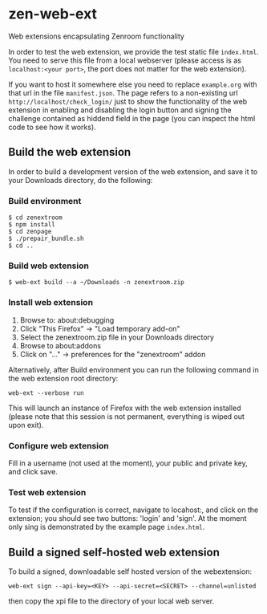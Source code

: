 # zen-web-ext
Web extensions encapsulating Zenroom functionality

In order to test the web extension, we provide the test static file `index.html`. You need to serve this file from a local webserver (please access is as `localhost:<your port>`, the port does not matter for the web extension).

If you want to host it somewhere else you need to replace `example.org` with that url in the file `manifest.json`.
The page refers to a non-existing url `http://localhost/check_login/` just to show the functionality of the web extension in enabling and disabling the login button and signing the challenge contained as hiddend field in the page (you can inspect the html code to see how it works).

## Build the web extension

In order to build a development version of the web extension, and save it to your Downloads directory, do the following:

### Build environment

```
$ cd zenextroom
$ npm install
$ cd zenpage
$ ./prepair_bundle.sh
$ cd ..
```
### Build web extension

```
$ web-ext build --a ~/Downloads -n zenextroom.zip 
```
### Install web extension

1. Browse to: about:debugging
2. Click "This Firefox" -> "Load temporary add-on"
3. Select the zenextroom.zip file in your Downloads directory
4. Browse to about:addons
5. Click on "..." -> preferences for the "zenextroom" addon

Alternatively, after Build environment you can run the following command in the web extension root directory:
```
web-ext --verbose run
```
This will launch an instance of Firefox with the web extension installed (please note that this session is not permanent, everything is wiped out upon exit).

### Configure web extension
Fill in a username (not used at the moment), your public and private key, and click save.

### Test web extension
To test if the configuration is correct, navigate to locahost:<your port>, and click on the extension; you should see two buttons: 'login' and 'sign'. At the moment only sing is demonstrated by the example page `index.html`.

## Build a signed self-hosted web extension
To build a signed, downloadable self hosted version of the webextension:

`web-ext sign --api-key=<KEY> --api-secret=<SECRET> --channel=unlisted`

then copy the xpi file to the directory of your local web server.

